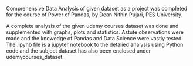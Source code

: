 Comprehensive Data Analysis of given dataset as a project was completed for the course of Power of Pandas, by Dean Nithin Pujari, PES University.

A complete analysis of the given udemy courses dataset was done and supplemented with graphs, plots and statistics.
Astute observations were made and the knowedge of Pandas and Data Science were vastly tested.
The .ipynb file is a jupyter notebook to the detalied analysis using Python code and the subject dataset has also been enclosed under udemycourses_dataset.
